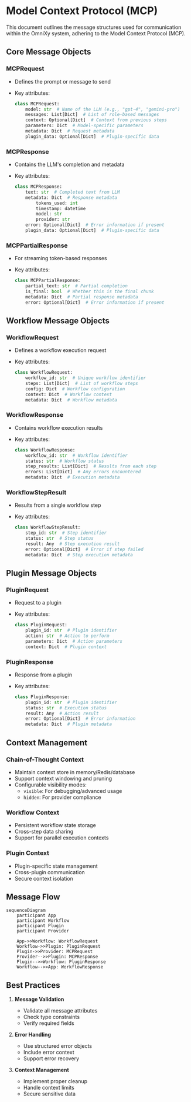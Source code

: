 # Model Context Protocol (MCP)

This document outlines the message structures used for communication within the OmniXy system, adhering to the Model Context Protocol (MCP).

## Core Message Objects

### MCPRequest

- Defines the prompt or message to send
- Key attributes:

  ```python
  class MCPRequest:
      model: str  # Name of the LLM (e.g., "gpt-4", "gemini-pro")
      messages: List[Dict]  # List of role-based messages
      context: Optional[Dict]  # Context from previous steps
      parameters: Dict  # Model-specific parameters
      metadata: Dict  # Request metadata
      plugin_data: Optional[Dict]  # Plugin-specific data
  ```

### MCPResponse

- Contains the LLM's completion and metadata
- Key attributes:

  ```python
  class MCPResponse:
      text: str  # Completed text from LLM
      metadata: Dict  # Response metadata
          tokens_used: int
          timestamp: datetime
          model: str
          provider: str
      error: Optional[Dict]  # Error information if present
      plugin_data: Optional[Dict]  # Plugin-specific data
  ```

### MCPPartialResponse

- For streaming token-based responses
- Key attributes:

  ```python
  class MCPPartialResponse:
      partial_text: str  # Partial completion
      is_final: bool  # Whether this is the final chunk
      metadata: Dict  # Partial response metadata
      error: Optional[Dict]  # Error information if present
  ```

## Workflow Message Objects

### WorkflowRequest

- Defines a workflow execution request
- Key attributes:

  ```python
  class WorkflowRequest:
      workflow_id: str  # Unique workflow identifier
      steps: List[Dict]  # List of workflow steps
      config: Dict  # Workflow configuration
      context: Dict  # Workflow context
      metadata: Dict  # Workflow metadata
  ```

### WorkflowResponse

- Contains workflow execution results
- Key attributes:

  ```python
  class WorkflowResponse:
      workflow_id: str  # Workflow identifier
      status: str  # Workflow status
      step_results: List[Dict]  # Results from each step
      errors: List[Dict]  # Any errors encountered
      metadata: Dict  # Execution metadata
  ```

### WorkflowStepResult

- Results from a single workflow step
- Key attributes:

  ```python
  class WorkflowStepResult:
      step_id: str  # Step identifier
      status: str  # Step status
      result: Any  # Step execution result
      error: Optional[Dict]  # Error if step failed
      metadata: Dict  # Step execution metadata
  ```

## Plugin Message Objects

### PluginRequest

- Request to a plugin
- Key attributes:

  ```python
  class PluginRequest:
      plugin_id: str  # Plugin identifier
      action: str  # Action to perform
      parameters: Dict  # Action parameters
      context: Dict  # Plugin context
  ```

### PluginResponse

- Response from a plugin
- Key attributes:

  ```python
  class PluginResponse:
      plugin_id: str  # Plugin identifier
      status: str  # Execution status
      result: Any  # Action result
      error: Optional[Dict]  # Error information
      metadata: Dict  # Plugin metadata
  ```

## Context Management

### Chain-of-Thought Context

- Maintain context store in memory/Redis/database
- Support context windowing and pruning
- Configurable visibility modes:
  - `visible`: For debugging/advanced usage
  - `hidden`: For provider compliance

### Workflow Context

- Persistent workflow state storage
- Cross-step data sharing
- Support for parallel execution contexts

### Plugin Context

- Plugin-specific state management
- Cross-plugin communication
- Secure context isolation

## Message Flow

```mermaid
sequenceDiagram
    participant App
    participant Workflow
    participant Plugin
    participant Provider

    App->>Workflow: WorkflowRequest
    Workflow->>Plugin: PluginRequest
    Plugin->>Provider: MCPRequest
    Provider-->>Plugin: MCPResponse
    Plugin-->>Workflow: PluginResponse
    Workflow-->>App: WorkflowResponse
```

## Best Practices

1. **Message Validation**
   - Validate all message attributes
   - Check type constraints
   - Verify required fields

2. **Error Handling**
   - Use structured error objects
   - Include error context
   - Support error recovery

3. **Context Management**
   - Implement proper cleanup
   - Handle context limits
   - Secure sensitive data
